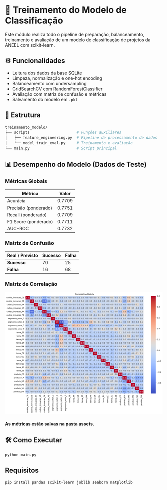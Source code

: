 # 🧠 Treinamento do Modelo de Classificação

Este módulo realiza todo o pipeline de preparação, balanceamento, treinamento e avaliação de um modelo de classificação de projetos da ANEEL com scikit-learn.

## ⚙️ Funcionalidades

- Leitura dos dados da base SQLite
- Limpeza, normalização e one-hot encoding
- Balanceamento com undersampling
- GridSearchCV com RandomForestClassifier
- Avaliação com matriz de confusão e métricas
- Salvamento do modelo em `.pkl`

## 📁 Estrutura

```bash
treinamento_modelo/
├── scripts                     # Funções auxiliares
│   ├── feature_engineering.py  # Pipeline de processamento de dados
│   └── model_train_eval.py     # Treinamento e avaliação
└── main.py                     # Script principal
```

## 📊 Desempenho do Modelo (Dados de Teste)

### Métricas Globais

| Métrica                | Valor   |
|------------------------|---------|
| Acurácia               | 0.7709  |
| Precisão (ponderado)   | 0.7751  |
| Recall (ponderado)     | 0.7709  |
| F1 Score (ponderado)   | 0.7711  |
| AUC-ROC                | 0.7732  |

### Matriz de Confusão

| Real \ Previsto | Sucesso | Falha |
|-----------------|---------|-------|
| **Sucesso**     |    70   |   25  |
| **Falha**       |    16   |   68  |


### Matriz de Correlação

![Matriz de Correlação](assets/correlation_matrix.png)

#### As métricas estão salvas na pasta assets.

## 🛠️ Como Executar

```python
python main.py
```

## Requisitos

```bash
pip install pandas scikit-learn joblib seaborn matplotlib
```